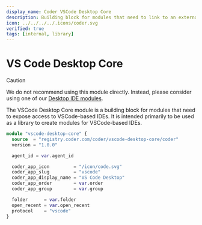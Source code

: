 ```yaml
---
display_name: Coder VSCode Desktop Core
description: Building block for modules that need to link to an external VSCode-based IDE
icon: ../../../../.icons/coder.svg
verified: true
tags: [internal, library]
---
```


# VS Code Desktop Core

> [!CAUTION]
> We do not recommend using this module directly. Instead, please consider using one of our [Desktop IDE modules](https://registry.coder.com/modules?search=tag%3Aide).

The VSCode Desktop Core module is a building block for modules that need to expose access to VSCode-based IDEs. It is intended primarily to be used as a library to create modules for VSCode-based IDEs.

```tf
module "vscode-desktop-core" {
  source  = "registry.coder.com/coder/vscode-desktop-core/coder"
  version = "1.0.0"

  agent_id = var.agent_id

  coder_app_icon         = "/icon/code.svg"
  coder_app_slug         = "vscode"
  coder_app_display_name = "VS Code Desktop"
  coder_app_order        = var.order
  coder_app_group        = var.group

  folder      = var.folder
  open_recent = var.open_recent
  protocol    = "vscode"
}
```
